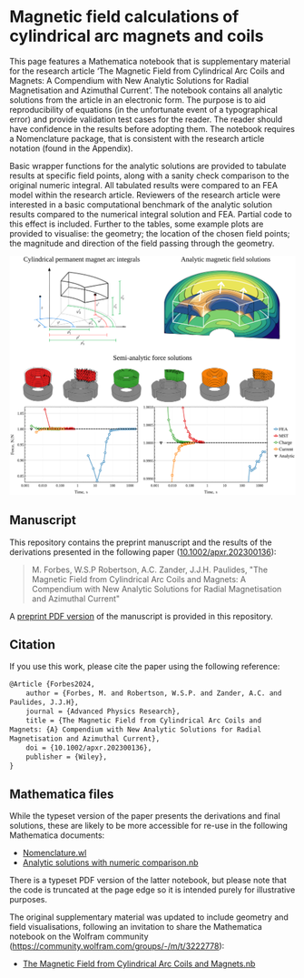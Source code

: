 # Magnetic field calculations of cylindrical arc magnets and coils
This page features a Mathematica notebook that is supplementary material for the research article ‘The Magnetic Field from Cylindrical Arc Coils and Magnets: A Compendium with New Analytic Solutions for Radial Magnetisation and Azimuthal Current’. The notebook contains all analytic solutions from the article in an electronic form. The purpose is to aid reproducibility of equations (in the unfortunate event of a typographical error) and provide validation test cases for the reader. The reader should have confidence in the results before adopting them. The notebook requires a Nomenclature package, that is consistent with the research article notation (found in the Appendix).
 
Basic wrapper functions for the analytic solutions are provided to tabulate results at specific field points, along with a sanity check comparison to the original numeric integral. All tabulated results were compared to an FEA model within the research article. Reviewers of the research article were interested in a basic computational benchmark of the analytic solution results compared to the numerical integral solution and FEA. Partial code to this effect is included. Further to the tables, some example plots are provided to visualise: the geometry; the location of the chosen field points; the magnitude and direction of the field passing through the geometry.

<img style="background-color:white;" src=https://github.com/AUMAG/mag-cyl-field/blob/main/doc/graphical-abstract.svg />

## Manuscript

This repository contains the preprint manuscript and the results of the derivations presented in the following paper ([10.1002/apxr.202300136](https://doi.org/10.1002/apxr.202300136)):

> M. Forbes, W.S.P Robertson, A.C. Zander, J.J.H. Paulides, "The Magnetic Field from Cylindrical Arc Coils and Magnets: A Compendium with New Analytic Solutions for Radial Magnetisation and Azimuthal Current"

A [preprint PDF version](https://github.com/AUMAG/mag-cyl-field/blob/main/mag-cyl-field-Forbes-manuscript-2024.pdf) of the manuscript is provided in this repository.

## Citation

If you use this work, please cite the paper using the following reference:

    @Article {Forbes2024,
        author = {Forbes, M. and Robertson, W.S.P. and Zander, A.C. and Paulides, J.J.H},
        journal = {Advanced Physics Research},
        title = {The Magnetic Field from Cylindrical Arc Coils and Magnets: {A} Compendium with New Analytic Solutions for Radial Magnetisation and Azimuthal Current},
        doi = {10.1002/apxr.202300136},
        publisher = {Wiley},
    }


## Mathematica files

While the typeset version of the paper presents the derivations and final solutions,
these are likely to be more accessible for re-use in the following Mathematica documents:

* [Nomenclature.wl](https://github.com/AUMAG/mag-cyl-field/blob/main/Nomenclature.wl)
* [Analytic solutions with numeric comparison.nb](https://github.com/AUMAG/mag-cyl-field/blob/main/Analytic%20solutions%20with%20numeric%20comparison.nb)

There is a typeset PDF version of the latter notebook, but please note that the code is truncated at the page edge so it is intended purely for illustrative purposes.

The original supplementary material was updated to include geometry and field visualisations, following an invitation to share the Mathematica notebook on the Wolfram community (https://community.wolfram.com/groups/-/m/t/3222778):  
* [The Magnetic Field from Cylindrical Arc Coils and Magnets.nb](https://github.com/matt4bs/mag-cyl-field/blob/56f40633b3a6f32cd2976991ed63f2b000e11b34/The%20Magnetic%20Field%20from%20Cylindrical%20Arc%20Coils%20and%20Magnets.nb)
